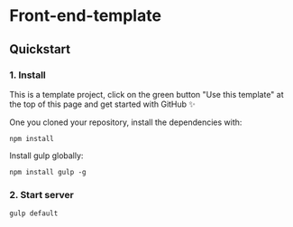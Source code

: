 # Front-end-template

## Quickstart

### 1. Install
This is a template project, click on the green button "Use this template" at the top of this page and get started with GitHub ✨

One you cloned your repository, install the dependencies with:
```shell
npm install
```
Install gulp globally:
```shell
npm install gulp -g
```
### 2. Start server

```shell
gulp default
```

